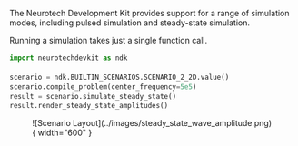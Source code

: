 The Neurotech Development Kit provides support for a range of simulation modes, including pulsed simulation and steady-state simulation.

Running a simulation takes just a single function call.

```py
import neurotechdevkit as ndk

scenario = ndk.BUILTIN_SCENARIOS.SCENARIO_2_2D.value()
scenario.compile_problem(center_frequency=5e5)
result = scenario.simulate_steady_state()
result.render_steady_state_amplitudes()
```

<figure markdown>
  ![Scenario Layout](../images/steady_state_wave_amplitude.png){ width="600" }
</figure>
